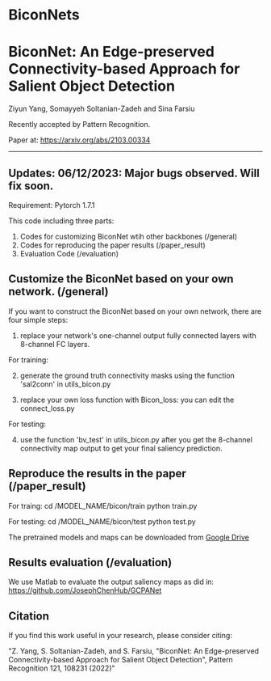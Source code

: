 # BiconNets
BiconNet: An Edge-preserved Connectivity-based Approach for Salient Object Detection
====
Ziyun Yang, Somayyeh Soltanian-Zadeh and Sina Farsiu

Recently accepted by Pattern Recognition.

Paper at: https://arxiv.org/abs/2103.00334

--------------------------------------------------------------------------

Updates:
06/12/2023: Major bugs observed. Will fix soon.
----
 
 
Requirement: Pytorch 1.7.1

This code including three parts:
1) Codes for customizing BiconNet wtih other backbones (/general)
2) Codes for reproducing the paper results (/paper_result)
3) Evaluation Code (/evaluation)

Customize the BiconNet based on your own network. (/general)
----

If you want to construct the BiconNet based on your own network, there are four simple steps:

1) replace your network's one-channel output fully connected layers with 8-channel FC layers.

For training:

2) generate the ground truth connectivity masks using the function 'sal2conn' in utils_bicon.py

3) replace your own loss function with Bicon_loss: you can edit the connect_loss.py

For testing:

4) use the function 'bv_test' in utils_bicon.py after you get the 8-channel connectivity map output to get your final saliency prediction.


Reproduce the results in the paper (/paper_result)
----------------------

For traing:
	cd /MODEL_NAME/bicon/train
	python train.py

For testing:
	cd /MODEL_NAME/bicon/test
	python test.py

The pretrained models and maps can be downloaded from [Google Drive](https://drive.google.com/drive/folders/1rHcOnsgDt--K1hEidlILP3CCqih7cpgI?usp=sharing)


Results evaluation (/evaluation)
-------------
We use Matlab to evaluate the output saliency maps as did in: https://github.com/JosephChenHub/GCPANet


Citation
-------------
If you find this work useful in your research, please consider citing:
 
"Z. Yang, S. Soltanian-Zadeh, and S. Farsiu, "BiconNet: An Edge-preserved Connectivity-based Approach for Salient Object Detection", Pattern Recognition 121, 108231 (2022)"
